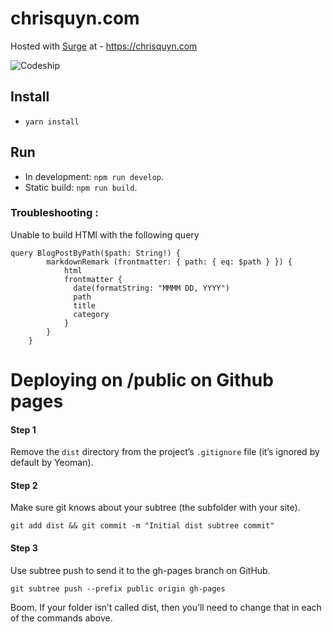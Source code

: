 # chrisquyn.com

Hosted  with [Surge](https://surge.sh) at - https://chrisquyn.com

![Codeship](https://codeship.com/projects/6f19e9e0-16a4-0134-caf4-1e201d51eca6/status?branch=master)

## Install
- `yarn install`

## Run
- In development: `npm run develop`.
- Static build: `npm run build`.

### Troubleshooting : 

Unable to build HTMl with the following query 
```
query BlogPostByPath($path: String!) {
        markdownRemark (frontmatter: { path: { eq: $path } }) {
            html
            frontmatter {
              date(formatString: "MMMM DD, YYYY")
              path
              title
              category
            }
        }
    }
```

# Deploying on /public on Github pages

#### Step 1
Remove the `dist` directory from the project’s `.gitignore` file (it’s ignored by default by Yeoman).

#### Step 2
Make sure git knows about your subtree (the subfolder with your site).

```
git add dist && git commit -m "Initial dist subtree commit"
```

#### Step 3
Use subtree push to send it to the gh-pages branch on GitHub.

```
git subtree push --prefix public origin gh-pages
```

Boom. If your folder isn’t called dist, then you’ll need to change that in each of the commands above.
